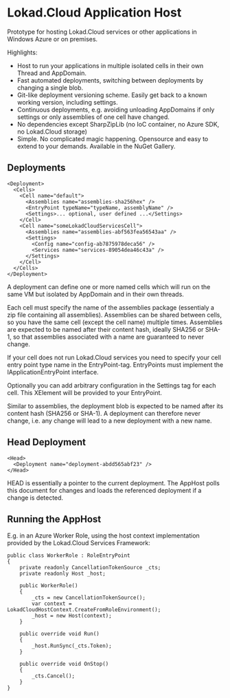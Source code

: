 Lokad.Cloud Application Host
============================

Prototype for hosting Lokad.Cloud services or other applications in Windows Azure or on premises.

Highlights:

* Host to run your applications in multiple isolated cells in their own Thread and AppDomain.
* Fast automated deployments, switching between deployments by changing a single blob.
* Git-like deployment versioning scheme. Easily get back to a known working version, including settings.
* Continuous deployments, e.g. avoiding unloading AppDomains if only settings or only assemblies of one cell have changed.
* No dependencies except SharpZipLib (no IoC container, no Azure SDK, no Lokad.Cloud storage)
* Simple. No complicated magic happening. Opensource and easy to extend to your demands. Available in the NuGet Gallery.

Deployments
-----------

    <Deployment>
      <Cells>
        <Cell name="default">
          <Assemblies name="assemblies-sha256hex" />
          <EntryPoint typeName="typeName, assemblyName" />
          <Settings>... optional, user defined ...</Settings>
        </Cell>
        <Cell name="someLokadCloudServicesCell">
          <Assemblies name="assemblies-abf563fea56543aa" />
          <Settings>
            <Config name="config-ab7875978deca56" />
            <Services name="services-89054dea46c43a" />
          </Settings>
        </Cell>
      </Cells>
    </Deployment>

A deployment can define one or more named cells which will run on the same VM but isolated by AppDomain and in their own threads.

Each cell must specify the name of the assemblies package (essentialy a zip file containing all assemblies). Assemblies can be shared between cells, so you have the same cell (except the cell name) multiple times. Assemblies are expected to be named after their content hash, ideally SHA256 or SHA-1, so that assemblies associated with a name are guaranteed to never change.

If your cell does not run Lokad.Cloud services you need to specify your cell entry point type name in the EntryPoint-tag. EntryPoints must implement the IApplicationEntryPoint interface.

Optionally you can add arbitrary configuration in the Settings tag for each cell. This XElement will be provided to your EntryPoint.

Similar to assemblies, the deployment blob is expected to be named after its content hash (SHA256 or SHA-1). A deployment can therefore never change, i.e. any change will lead to a new deployment with a new name.

Head Deployment
---------------

    <Head>
      <Deployment name="deployment-abdd565abf23" />
    </Head>

HEAD is essentially a pointer to the current deployment. The AppHost polls this document for changes and loads the referenced deployment if a change is detected.

Running the AppHost
-------------------

E.g. in an Azure Worker Role, using the host context implementation provided by the Lokad.Cloud Services Framework:

    public class WorkerRole : RoleEntryPoint
    {
        private readonly CancellationTokenSource _cts;
        private readonly Host _host;

        public WorkerRole()
        {
            _cts = new CancellationTokenSource();
            var context = LokadCloudHostContext.CreateFromRoleEnvironment();
            _host = new Host(context);
        }

        public override void Run()
        {
            _host.RunSync(_cts.Token);
        }

        public override void OnStop()
        {
            _cts.Cancel();
        }
    }